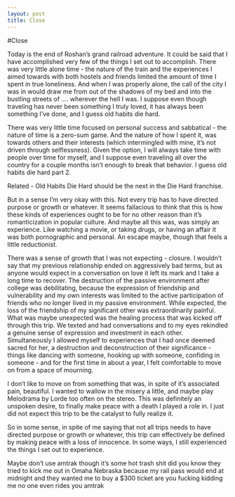 ```yaml
---
layout: post
title: Close
---
```

#Close

Today is the end of Roshan’s grand railroad adventure. It could be said that I have accomplished very few of the things I set out to accomplish. There was very little alone time - the nature of the train and the experiences I aimed towards with both hostels and friends limited the amount of time I spent in true loneliness. And when I was properly alone, the call of the city I was in would draw me from out of the shadows of my bed and into the bustling streets of .... wherever the hell I was. I suppose even though traveling has never been something I truly loved, it has always been something I’ve done, and I guess old habits die hard.

There was very little time focused on personal success and sabbatical - the nature of time is a zero-sum game. And the nature of how I spent it, was towards others and their interests (which intermingled with mine, it’s not driven through selflessness). Given the option, I will always take time with people over time for myself, and I suppose even traveling all over the country for a couple months isn’t enough to break that behavior. I guess old habits die hard part 2. 

Related - Old Habits Die Hard should be the next in the Die Hard franchise.

But in a sense I’m very okay with this. Not every trip has to have directed purpose or growth or whatever. It seems fallacious to think that this is how these kinds of experiences ought to be for no other reason than it’s romanticization in popular culture. And maybe all this was, was simply an experience. Like watching a movie, or taking drugs, or having an affair it was both pornographic and personal. An escape maybe, though that feels a little reductionist. 

There was a sense of growth that I was not expecting - closure. I wouldn’t say that my previous relationship ended on aggressively bad terms, but as anyone would expect in a conversation on love it left its mark and I take a long time to recover. The destruction of the passive environment after college was debilitating, because the expression of friendship and vulnerability and my own interests was limited to the active participation of friends who no longer lived in my passive environment. While expected, the loss of the friendship of my significant other was extraordinarily painful.
What was maybe unexpected was the healing process that was kicked off through this trip. We texted and had conversations and to my eyes rekindled a genuine sense of expression and investment in each other. Simultaneously I allowed myself to experiences that I had once deemed sacred for her, a destruction and deconstruction of their significance - things like dancing with someone, hooking up with someone, confiding in someone - and for the first time in about a year, I felt comfortable to move on from a space of mourning.

I don’t like to move on from something that was, in spite of it’s associated pain, beautiful. I wanted to wallow in the misery a little, and maybe play Melodrama by Lorde too often on the stereo. This was definitely an unspoken desire, to finally make peace with a death I played a role in. I just did not expect this trip to be the catalyst to fully realize it. 

So in some sense, in spite of me saying that not all trips needs to have directed purpose or growth or whatever, this trip can effectively be defined by making peace with a loss of innocence. In some ways, I still experienced the things I set out to experience.

Maybe don’t use amtrak though it’s some hot trash shit did you know they tried to kick me out in Omaha Nebraska because my rail pass would end at midnight and they wanted me to buy a $300 ticket are you fucking kidding me no one even rides you amtrak 
